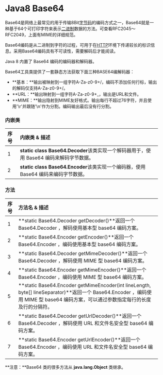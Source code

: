 # Java8 Base64

Base64是网络上最常见的用于传输8Bit[字节码](https://baike.baidu.com/item/字节码/9953683)的编码方式之一，Base64就是一种基于64个可打印字符来表示[二进制](https://baike.baidu.com/item/二进制/361457)数据的方法。可查看RFC2045～RFC2049，上面有MIME的详细规范。

Base64编码是从二进制到字符的过程，可用于在[HTTP](https://baike.baidu.com/item/HTTP)环境下传递较长的标识信息。采用Base64编码具有不可读性，需要解码后才能阅读。

Java 8 内置了 Base64 编码的编码器和解码器。

Base64工具类提供了一套静态方法获取下面三种BASE64编解码器：

- **基本：**输出被映射到一组字符A-Za-z0-9+/，编码不添加任何行标，输出的解码仅支持A-Za-z0-9+/。
- **URL：**输出映射到一组字符A-Za-z0-9+_，输出是URL和文件。
- **MIME：**输出隐射到MIME友好格式。输出每行不超过76字符，并且使用'\r'并跟随'\n'作为分割。编码输出最后没有行分割。

### 内嵌类

| 序号 | 内嵌类 & 描述                                                |
| :--- | :----------------------------------------------------------- |
| 1    | **static class Base64.Decoder**该类实现一个解码器用于，使用 Base64 编码来解码字节数据。 |
| 2    | **static class Base64.Encoder**该类实现一个编码器，使用 Base64 编码来编码字节数据。 |

### 方法

| 序号 | 方法名 & 描述                                                |
| :--- | :----------------------------------------------------------- |
| 1    | **static Base64.Decoder getDecoder()**返回一个 Base64.Decoder ，解码使用基本型 base64 编码方案。 |
| 2    | **static Base64.Encoder getEncoder()**返回一个 Base64.Encoder ，编码使用基本型 base64 编码方案。 |
| 3    | **static Base64.Decoder getMimeDecoder()**返回一个 Base64.Decoder ，解码使用 MIME 型 base64 编码方案。 |
| 4    | **static Base64.Encoder getMimeEncoder()**返回一个 Base64.Encoder ，编码使用 MIME 型 base64 编码方案。 |
| 5    | **static Base64.Encoder getMimeEncoder(int lineLength, byte[] lineSeparator)**返回一个 Base64.Encoder ，编码使用 MIME 型 base64 编码方案，可以通过参数指定每行的长度及行的分隔符。 |
| 6    | **static Base64.Decoder getUrlDecoder()**返回一个 Base64.Decoder ，解码使用 URL 和文件名安全型 base64 编码方案。 |
| 7    | **static Base64.Encoder getUrlEncoder()**返回一个 Base64.Encoder ，编码使用 URL 和文件名安全型 base64 编码方案。 |

**注意：**Base64 类的很多方法从 **java.lang.Object** 类继承。